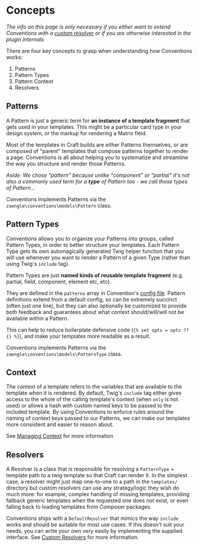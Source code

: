 # Concepts

_The info on this page is only necessary if you either want to extend Conventions with a [custom resolver](./04-custom-resolvers.md) or if you are otherwise interested in the plugin internals_

There are four key concepts to grasp when understanding how Conventions works:

1. Patterns
2. Pattern Types
3. Pattern Context
4. Resolvers

## Patterns

A Pattern is just a generic term for **an instance of a template fragment** that gets used in your templates. This might be a particular card type in your design system, or the markup for rendering a Matrix field.

Most of the templates in Craft builds are either Patterns themselves, or are composed of "parent" templates that compose patterns together to render a page. Conventions is all about helping you to systematize and streamline the way you structure and render those Patterns.

_Aside: We chose "pattern" because unlike "component" or "partial" it's not also a commonly used term for a **type** of Pattern too - we call those types of Pattern..._

Conventions implements Patterns via the `zaengle\conventions\models\Pattern` class.


## Pattern Types

Conventions allows you to organize your Patterns into groups, called Pattern Types, in order to better structure your templates. Each Pattern Type gets its own automagically generated Twig helper function that you will use whenever you want to render a Pattern of a given Type (rather than using Twig's `include` tag).

Pattern Types are just **named kinds of reusable template fragment** (e.g. partial, field, component, element etc, etc).

They are defined in the `patterns` array in Convention's [config file](02-advanced-config.md). Pattern definitions extend from a default config, so can be extremely succinct (often just one line), but they can also optionally be customized to provide both feedback and guarantees about what context should/will/will not be available within a Pattern.

This can help to reduce boilerplate defensive code (`{% set opts = opts ?? {} %}`), and make your templates more readable as a result.

Conventions implements Patterns via the `zaengle\conventions\models\PatternType` class.

## Context

The context of a template refers to the variables that are available to the template when it is rendered. By default, Twig's `include` tag either gives access to the whole of the calling template's context (when `only` is not used) or allows a hash with custom named keys to be passed to the included template. By using Conventions to enforce rules around the naming of context keys passed to our Patterns, we can make our templates more consistent and easier to reason about.

See [Managing Context](03-managing-context.md) for more information

## Resolvers

A Resolver is a class that is responsible for resolving a `PatternType` + template path to a twig template so that Craft can render it. In the simplest case, a resolver might just map one-to-one to a path in the `templates/` directory but custom resolvers can use any strategy/logic they wish do much more: for example, complex handling of missing templates, providing fallback generic templates when the requested one does not exist, or even falling back to loading templates from Composer packages.

Conventions ships with a `DefaultResolver` that mimics the way `include` works and should be suitable for most use cases. If this doesn't suit your needs, you can write your own very easily by implementing the supplied interface. See [Custom Resolvers](./04-custom-resolvers.md) for more information.

